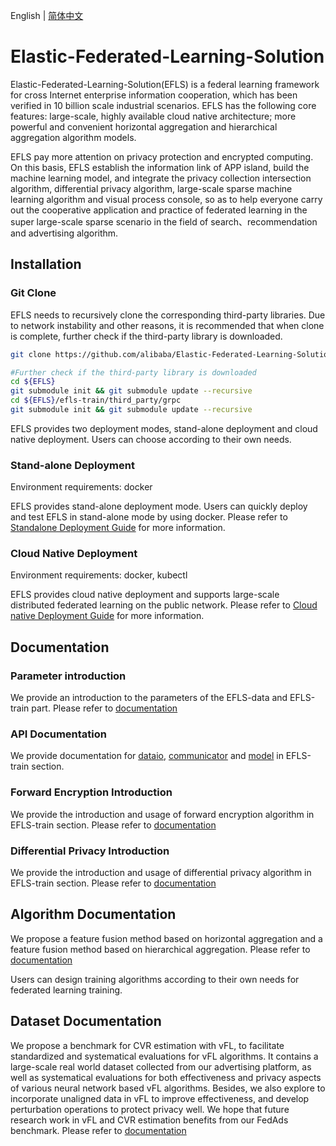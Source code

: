 English | [简体中文](README_CN.md)

# Elastic-Federated-Learning-Solution

Elastic-Federated-Learning-Solution(EFLS) is a federal learning framework for cross Internet enterprise information cooperation, which has been verified in 10 billion scale industrial scenarios. 
 EFLS has the following core features: large-scale, highly available cloud native architecture; more powerful and convenient horizontal aggregation and hierarchical aggregation algorithm models.

EFLS pay more attention on privacy protection and encrypted computing. On this basis, EFLS establish the information link of APP island, build the machine learning model, and integrate the privacy collection intersection algorithm, differential privacy algorithm, large-scale sparse machine learning algorithm and visual process console, so as to help everyone carry out the cooperative application and practice of federated learning in the super large-scale sparse scenario in the field of search、recommendation and advertising algorithm.

## Installation

### Git Clone

EFLS needs to recursively clone the corresponding third-party libraries. Due to network instability and other reasons, it is recommended that when clone is complete, further check if the third-party library is downloaded.

```bash
git clone https://github.com/alibaba/Elastic-Federated-Learning-Solution.git --recursive

#Further check if the third-party library is downloaded
cd ${EFLS}
git submodule init && git submodule update --recursive
cd ${EFLS}/efls-train/third_party/grpc
git submodule init && git submodule update --recursive
```

EFLS provides two deployment modes, stand-alone deployment and cloud native deployment. Users can choose according to their own needs.


### Stand-alone Deployment

Environment requirements: docker

EFLS provides stand-alone deployment mode. Users can quickly deploy and test EFLS in stand-alone mode by using docker. Please refer to 
[Standalone Deployment Guide](./docs/English/Standalone_Deployment.md) for more information.

### Cloud Native Deployment

Environment requirements: docker, kubectl

EFLS provides cloud native deployment and supports large-scale distributed federated learning on the public network. Please refer to 
[Cloud native Deployment Guide](./docs/English/Cloud_native_Deployment.md) for more information.

## Documentation

### Parameter introduction
We provide an introduction to the parameters of the EFLS-data and EFLS-train part. Please refer to [documentation](./docs/English/Parameter_introduction_CN.md)

### API Documentation
We provide documentation for [dataio](./docs/efls-train/data_api.md), [communicator](./docs/efls-train/comm_api.md) and [model](./docs/efls-train/model_api.md) in EFLS-train section.

### Forward Encryption Introduction
We provide the introduction and usage of forward encryption algorithm in EFLS-train section. Please refer to [documentation](./docs/efls-train/forward_encrypt.md)

### Differential Privacy Introduction
We provide the introduction and usage of differential privacy algorithm in EFLS-train section. Please refer to [documentation](./docs/efls-train/differential_privacy.md)

## Algorithm Documentation
We propose a feature fusion method based on horizontal aggregation and a feature fusion method based on hierarchical aggregation. Please refer to [documentation](./docs/efls-algo/algos.md)

Users can design training algorithms according to their own needs for federated learning training.

## Dataset Documentation
We propose a benchmark for CVR estimation with vFL, to facilitate standardized and systematical evaluations for vFL algorithms. It contains a large-scale real world dataset collected from our advertising platform, as well as systematical evaluations for both effectiveness and privacy aspects of various neural network based vFL algorithms. Besides, we also explore to incorporate unaligned data in vFL to improve effectiveness, and develop perturbation operations to protect privacy well. We hope that future research work in vFL and CVR estimation benefits from our FedAds benchmark. Please refer to [documentation](./docs/efls-dataset/dataset.md)

